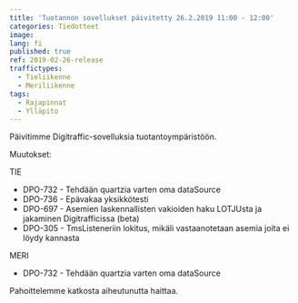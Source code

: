 ```yaml
---
title: 'Tuotannon sovellukset päivitetty 26.2.2019 11:00 - 12:00'
categories: Tiedotteet
image:
lang: fi
published: true
ref: 2019-02-26-release
traffictypes:
  - Tieliikenne
  - Meriliikenne
tags:
  - Rajapinnat
  - Ylläpito
---
```


Päivitimme Digitraffic-sovelluksia tuotantoympäristöön.

Muutokset:

TIE

- DPO-732 - Tehdään quartzia varten oma dataSource
- DPO-736 - Epävakaa yksikkötesti
- DPO-697 - Asemien laskennallisten vakioiden haku LOTJUsta ja jakaminen
  Digitrafficissa (beta)
- DPO-305 - TmsListeneriin lokitus, mikäli vastaanotetaan asemia joita ei löydy
  kannasta

MERI

- DPO-732 - Tehdään quartzia varten oma dataSource

Pahoittelemme katkosta aiheutunutta haittaa.
